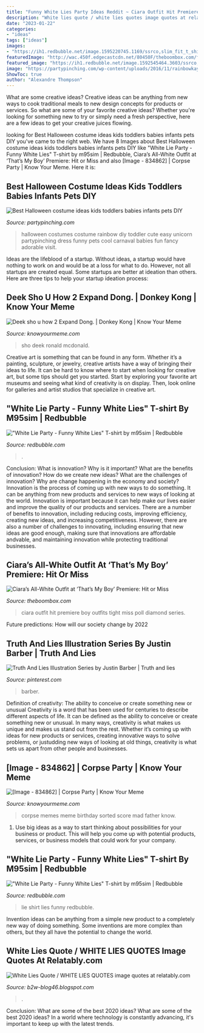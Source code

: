 ```yaml
---
title: "Funny White Lies Party Ideas Reddit ~ Ciara Outfit Hit Premiere Boy Outfits Tight Miss Poll Diamond Series"
description: "White lies quote / white lies quotes image quotes at relatably.com"
date: "2023-01-22"
categories:
- "ideas"
tags: ["ideas"]
images:
- "https://ih1.redbubble.net/image.1595220745.1169/ssrco,slim_fit_t_shirt,mens,fafafa:ca443f4786,front,square_product,600x600.jpg"
featuredImage: "http://wac.450f.edgecastcdn.net/80450F/theboombox.com/files/2012/06/ciara-456-1-6612.jpg"
featured_image: "https://ih1.redbubble.net/image.1592545464.3603/ssrco,classic_tee,mens,fafafa:ca443f4786,front_alt,square_product,600x600.jpg"
image: "https://partypinching.com/wp-content/uploads/2016/11/rainbowkayleycox-2.jpg"
ShowToc: true
author: "Alexandre Thompson"
---
```



What are some creative ideas?
Creative ideas can be anything from new ways to cook traditional meals to new design concepts for products or services. So what are some of your favorite creative ideas? Whether you're looking for something new to try or simply need a fresh perspective, here are a few ideas to get your creative juices flowing.

	

		
looking for Best Halloween costume ideas kids toddlers babies infants pets DIY you've came to the right web. We have 8 Images about Best Halloween costume ideas kids toddlers babies infants pets DIY like &quot;White Lie Party - Funny White Lies&quot; T-shirt by m95sim | Redbubble, Ciara’s All-White Outfit at ‘That’s My Boy’ Premiere: Hit or Miss and also [Image - 834862] | Corpse Party | Know Your Meme. Here it is:
		
    
## Best Halloween Costume Ideas Kids Toddlers Babies Infants Pets DIY

<img loading=lazy src="https://partypinching.com/wp-content/uploads/2016/11/rainbowkayleycox-2.jpg" onerror="this.onerror=null;this.src='https://tse3.mm.bing.net/th?id=OIP.vLZTiQvkT90UJPzds3kZnQHaJv&amp;pid=15.1';" alt="Best Halloween costume ideas kids toddlers babies infants pets DIY">

_Source: partypinching.com_

>halloween costumes costume rainbow diy toddler cute easy unicorn partypinching dress funny pets cool carnaval babies fun fancy adorable visit. 

	

Ideas are the lifeblood of a startup. Without ideas, a startup would have nothing to work on and would be at a loss for what to do. However, not all startups are created equal. Some startups are better at ideation than others. Here are three tips to help your startup ideation process:

    
## Deek Sho U How 2 Expand Dong. | Donkey Kong | Know Your Meme

<img loading=lazy src="http://i0.kym-cdn.com/photos/images/facebook/000/653/069/8e1.gif" onerror="this.onerror=null;this.src='https://tse2.mm.bing.net/th?id=OIP.3tHctezycc9emcJ8Aj5wxAHaHa&amp;pid=15.1';" alt="Deek sho u how 2 Expand Dong. | Donkey Kong | Know Your Meme">

_Source: knowyourmeme.com_

>sho deek ronald mcdonald. 

	

Creative art is something that can be found in any form. Whether it’s a painting, sculpture, or jewelry, creative artists have a way of bringing their ideas to life. It can be hard to know where to start when looking for creative art, but some tips should get you started. Start by exploring your favorite art museums and seeing what kind of creativity is on display. Then, look online for galleries and artist studios that specialize in creative art.

    
## &quot;White Lie Party - Funny White Lies&quot; T-shirt By M95sim | Redbubble

<img loading=lazy src="https://ih1.redbubble.net/image.1595220745.1169/ssrco,slim_fit_t_shirt,mens,fafafa:ca443f4786,front,square_product,600x600.jpg" onerror="this.onerror=null;this.src='https://tse1.mm.bing.net/th?id=OIP.azdtWbdbZl6J_MU9v2Lw2wHaHa&amp;pid=15.1';" alt="&quot;White Lie Party - Funny White Lies&quot; T-shirt by m95sim | Redbubble">

_Source: redbubble.com_

>. 

	

Conclusion: What is innovation? Why is it important? What are the benefits of innovation? How do we create new ideas? What are the challenges of innovation? Why are change happening in the economy and society?
Innovation is the process of coming up with new ways to do something. It can be anything from new products and services to new ways of looking at the world. Innovation is important because it can help make our lives easier and improve the quality of our products and services. There are a number of benefits to innovation, including reducing costs, improving efficiency, creating new ideas, and increasing competitiveness. However, there are also a number of challenges to innovating, including ensuring that new ideas are good enough, making sure that innovations are affordable andvable, and maintaining innovation while protecting traditional businesses.

    
## Ciara’s All-White Outfit At ‘That’s My Boy’ Premiere: Hit Or Miss

<img loading=lazy src="http://wac.450f.edgecastcdn.net/80450F/theboombox.com/files/2012/06/ciara-456-1-6612.jpg" onerror="this.onerror=null;this.src='https://tse3.mm.bing.net/th?id=OIP.5m-kLnfBPg3EQ_dwsk8c9AAAAA&amp;pid=15.1';" alt="Ciara’s All-White Outfit at ‘That’s My Boy’ Premiere: Hit or Miss">

_Source: theboombox.com_

>ciara outfit hit premiere boy outfits tight miss poll diamond series. 

	

Future predictions: How will our society change by 2022
 

    
## Truth And Lies Illustration Series By Justin Barber | Truth And Lies

<img loading=lazy src="https://i.pinimg.com/originals/0c/57/72/0c577245a68f8fa3e970d002320c9b79.jpg" onerror="this.onerror=null;this.src='https://tse4.mm.bing.net/th?id=OIP.N2lt-6hMJzPyTIBNsmwpTwHaJl&amp;pid=15.1';" alt="Truth And Lies Illustration Series by Justin Barber | Truth and lies">

_Source: pinterest.com_

>barber. 

	

Definition of creativity: The ability to conceive or create something new or unusual
Creativity is a word that has been used for centuries to describe different aspects of life. It can be defined as the ability to conceive or create something new or unusual. In many ways, creativity is what makes us unique and makes us stand out from the rest. Whether it’s coming up with ideas for new products or services, creating innovative ways to solve problems, or justudding new ways of looking at old things, creativity is what sets us apart from other people and businesses.

    
## [Image - 834862] | Corpse Party | Know Your Meme

<img loading=lazy src="http://i0.kym-cdn.com/photos/images/facebook/000/834/862/72a.png" onerror="this.onerror=null;this.src='https://tse1.mm.bing.net/th?id=OIP.eD7PS3aiQ6S3IKHId3SPKwHaMK&amp;pid=15.1';" alt="[Image - 834862] | Corpse Party | Know Your Meme">

_Source: knowyourmeme.com_

>corpse memes meme birthday sorted score mad father know. 

	

1. Use big ideas as a way to start thinking about possibilities for your business or product. This will help you come up with potential products, services, or business models that could work for your company. 

    
## &quot;White Lie Party - Funny White Lies&quot; T-shirt By M95sim | Redbubble

<img loading=lazy src="https://ih1.redbubble.net/image.1592545464.3603/ssrco,classic_tee,mens,fafafa:ca443f4786,front_alt,square_product,600x600.jpg" onerror="this.onerror=null;this.src='https://tse1.mm.bing.net/th?id=OIP.drmVP4MTTFV9cykbtQet8wHaHZ&amp;pid=15.1';" alt="&quot;White Lie Party - Funny White Lies&quot; T-shirt by m95sim | Redbubble">

_Source: redbubble.com_

>lie shirt lies funny redbubble. 

	

Invention ideas can be anything from a simple new product to a completely new way of doing something. Some inventions are more complex than others, but they all have the potential to change the world.

    
## White Lies Quote / WHITE LIES QUOTES Image Quotes At Relatably.com

<img loading=lazy src="https://cdn.quotesgram.com/img/90/80/152887489-Unknown-Each-time-you-are-honest.jpeg" onerror="this.onerror=null;this.src='https://tse2.mm.bing.net/th?id=OIP.80AHa_-zeVFi3yrm2f9HSgHaHa&amp;pid=15.1';" alt="White Lies Quote / WHITE LIES QUOTES image quotes at relatably.com">

_Source: b2w-blog46.blogspot.com_

>. 

	

Conclusion: What are some of the best 2020 ideas?
What are some of the best 2020 ideas? In a world where technology is constantly advancing, it's important to keep up with the latest trends.

